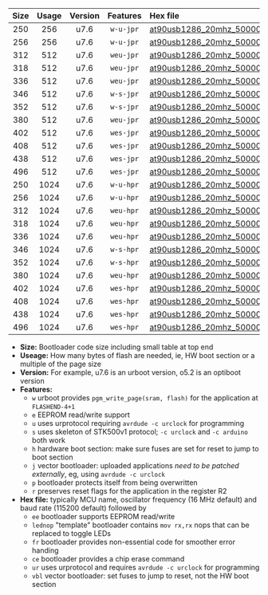 |Size|Usage|Version|Features|Hex file|
|:-:|:-:|:-:|:-:|:--|
|250|256|u7.6|`w-u-jpr`|[at90usb1286_20mhz_500000bps_ur_vbl.hex](https://raw.githubusercontent.com/stefanrueger/urboot/main/at90usb1286_20mhz_500000bps_ur_vbl.hex)|
|256|256|u7.6|`w-u-jpr`|[at90usb1286_20mhz_500000bps_lednop_ur_vbl.hex](https://raw.githubusercontent.com/stefanrueger/urboot/main/at90usb1286_20mhz_500000bps_lednop_ur_vbl.hex)|
|312|512|u7.6|`weu-jpr`|[at90usb1286_20mhz_500000bps_ee_ur_vbl.hex](https://raw.githubusercontent.com/stefanrueger/urboot/main/at90usb1286_20mhz_500000bps_ee_ur_vbl.hex)|
|318|512|u7.6|`weu-jpr`|[at90usb1286_20mhz_500000bps_ee_lednop_ur_vbl.hex](https://raw.githubusercontent.com/stefanrueger/urboot/main/at90usb1286_20mhz_500000bps_ee_lednop_ur_vbl.hex)|
|336|512|u7.6|`weu-jpr`|[at90usb1286_20mhz_500000bps_ee_lednop_fr_ur_vbl.hex](https://raw.githubusercontent.com/stefanrueger/urboot/main/at90usb1286_20mhz_500000bps_ee_lednop_fr_ur_vbl.hex)|
|346|512|u7.6|`w-s-jpr`|[at90usb1286_20mhz_500000bps_vbl.hex](https://raw.githubusercontent.com/stefanrueger/urboot/main/at90usb1286_20mhz_500000bps_vbl.hex)|
|352|512|u7.6|`w-s-jpr`|[at90usb1286_20mhz_500000bps_lednop_vbl.hex](https://raw.githubusercontent.com/stefanrueger/urboot/main/at90usb1286_20mhz_500000bps_lednop_vbl.hex)|
|380|512|u7.6|`weu-jpr`|[at90usb1286_20mhz_500000bps_ee_lednop_fr_ce_ur_vbl.hex](https://raw.githubusercontent.com/stefanrueger/urboot/main/at90usb1286_20mhz_500000bps_ee_lednop_fr_ce_ur_vbl.hex)|
|402|512|u7.6|`wes-jpr`|[at90usb1286_20mhz_500000bps_ee_vbl.hex](https://raw.githubusercontent.com/stefanrueger/urboot/main/at90usb1286_20mhz_500000bps_ee_vbl.hex)|
|408|512|u7.6|`wes-jpr`|[at90usb1286_20mhz_500000bps_ee_lednop_vbl.hex](https://raw.githubusercontent.com/stefanrueger/urboot/main/at90usb1286_20mhz_500000bps_ee_lednop_vbl.hex)|
|438|512|u7.6|`wes-jpr`|[at90usb1286_20mhz_500000bps_ee_lednop_fr_vbl.hex](https://raw.githubusercontent.com/stefanrueger/urboot/main/at90usb1286_20mhz_500000bps_ee_lednop_fr_vbl.hex)|
|496|512|u7.6|`wes-jpr`|[at90usb1286_20mhz_500000bps_ee_lednop_fr_ce_vbl.hex](https://raw.githubusercontent.com/stefanrueger/urboot/main/at90usb1286_20mhz_500000bps_ee_lednop_fr_ce_vbl.hex)|
|250|1024|u7.6|`w-u-hpr`|[at90usb1286_20mhz_500000bps_ur.hex](https://raw.githubusercontent.com/stefanrueger/urboot/main/at90usb1286_20mhz_500000bps_ur.hex)|
|256|1024|u7.6|`w-u-hpr`|[at90usb1286_20mhz_500000bps_lednop_ur.hex](https://raw.githubusercontent.com/stefanrueger/urboot/main/at90usb1286_20mhz_500000bps_lednop_ur.hex)|
|312|1024|u7.6|`weu-hpr`|[at90usb1286_20mhz_500000bps_ee_ur.hex](https://raw.githubusercontent.com/stefanrueger/urboot/main/at90usb1286_20mhz_500000bps_ee_ur.hex)|
|318|1024|u7.6|`weu-hpr`|[at90usb1286_20mhz_500000bps_ee_lednop_ur.hex](https://raw.githubusercontent.com/stefanrueger/urboot/main/at90usb1286_20mhz_500000bps_ee_lednop_ur.hex)|
|336|1024|u7.6|`weu-hpr`|[at90usb1286_20mhz_500000bps_ee_lednop_fr_ur.hex](https://raw.githubusercontent.com/stefanrueger/urboot/main/at90usb1286_20mhz_500000bps_ee_lednop_fr_ur.hex)|
|346|1024|u7.6|`w-s-hpr`|[at90usb1286_20mhz_500000bps.hex](https://raw.githubusercontent.com/stefanrueger/urboot/main/at90usb1286_20mhz_500000bps.hex)|
|352|1024|u7.6|`w-s-hpr`|[at90usb1286_20mhz_500000bps_lednop.hex](https://raw.githubusercontent.com/stefanrueger/urboot/main/at90usb1286_20mhz_500000bps_lednop.hex)|
|380|1024|u7.6|`weu-hpr`|[at90usb1286_20mhz_500000bps_ee_lednop_fr_ce_ur.hex](https://raw.githubusercontent.com/stefanrueger/urboot/main/at90usb1286_20mhz_500000bps_ee_lednop_fr_ce_ur.hex)|
|402|1024|u7.6|`wes-hpr`|[at90usb1286_20mhz_500000bps_ee.hex](https://raw.githubusercontent.com/stefanrueger/urboot/main/at90usb1286_20mhz_500000bps_ee.hex)|
|408|1024|u7.6|`wes-hpr`|[at90usb1286_20mhz_500000bps_ee_lednop.hex](https://raw.githubusercontent.com/stefanrueger/urboot/main/at90usb1286_20mhz_500000bps_ee_lednop.hex)|
|438|1024|u7.6|`wes-hpr`|[at90usb1286_20mhz_500000bps_ee_lednop_fr.hex](https://raw.githubusercontent.com/stefanrueger/urboot/main/at90usb1286_20mhz_500000bps_ee_lednop_fr.hex)|
|496|1024|u7.6|`wes-hpr`|[at90usb1286_20mhz_500000bps_ee_lednop_fr_ce.hex](https://raw.githubusercontent.com/stefanrueger/urboot/main/at90usb1286_20mhz_500000bps_ee_lednop_fr_ce.hex)|

- **Size:** Bootloader code size including small table at top end
- **Useage:** How many bytes of flash are needed, ie, HW boot section or a multiple of the page size
- **Version:** For example, u7.6 is an urboot version, o5.2 is an optiboot version
- **Features:**
  + `w` urboot provides `pgm_write_page(sram, flash)` for the application at `FLASHEND-4+1`
  + `e` EEPROM read/write support
  + `u` uses urprotocol requiring `avrdude -c urclock` for programming
  + `s` uses skeleton of STK500v1 protocol; `-c urclock` and `-c arduino` both work
  + `h` hardware boot section: make sure fuses are set for reset to jump to boot section
  + `j` vector bootloader: uploaded applications *need to be patched externally*, eg, using `avrdude -c urclock`
  + `p` bootloader protects itself from being overwritten
  + `r` preserves reset flags for the application in the register R2
- **Hex file:** typically MCU name, oscillator frequency (16 MHz default) and baud rate (115200 default) followed by
  + `ee` bootloader supports EEPROM read/write
  + `lednop` "template" bootloader contains `mov rx,rx` nops that can be replaced to toggle LEDs
  + `fr` bootloader provides non-essential code for smoother error handing
  + `ce` bootloader provides a chip erase command
  + `ur` uses urprotocol and requires `avrdude -c urclock` for programming
  + `vbl` vector bootloader: set fuses to jump to reset, not the HW boot section
